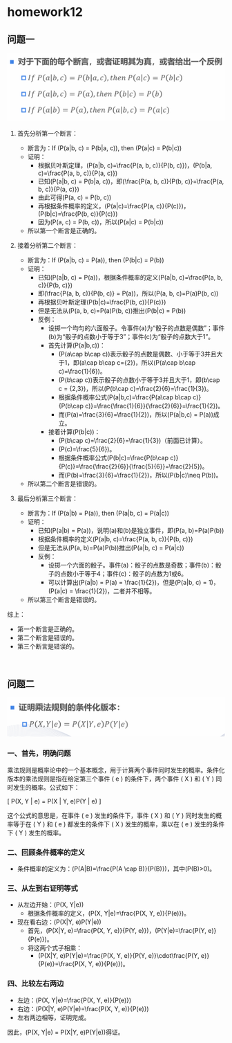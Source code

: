 # homework12

## 问题一
![alt text](image.png)

1. 首先分析第一个断言：
   - 断言为：If \(P(a|b, c) = P(b|a, c)\), then \(P(a|c) = P(b|c)\)
   - 证明：
     - 根据贝叶斯定理，\(P(a|b, c)=\frac{P(a, b, c)}{P(b, c)}\)，\(P(b|a, c)=\frac{P(a, b, c)}{P(a, c)}\)
     - 已知\(P(a|b, c) = P(b|a, c)\)，即\(\frac{P(a, b, c)}{P(b, c)}=\frac{P(a, b, c)}{P(a, c)}\)
     - 由此可得\(P(a, c) = P(b, c)\)
     - 再根据条件概率的定义，\(P(a|c)=\frac{P(a, c)}{P(c)}\)，\(P(b|c)=\frac{P(b, c)}{P(c)}\)
     - 因为\(P(a, c) = P(b, c)\)，所以\(P(a|c) = P(b|c)\)
   - 所以第一个断言是正确的。

2. 接着分析第二个断言：
   - 断言为：If \(P(a|b, c) = P(a)\), then \(P(b|c) = P(b)\)
   - 证明：
     - 已知\(P(a|b, c) = P(a)\)，根据条件概率的定义\(P(a|b, c)=\frac{P(a, b, c)}{P(b, c)}\)
     - 即\(\frac{P(a, b, c)}{P(b, c)} = P(a)\)，所以\(P(a, b, c)=P(a)P(b, c)\)
     - 再根据贝叶斯定理\(P(b|c)=\frac{P(b, c)}{P(c)}\)
     - 但是无法从\(P(a, b, c)=P(a)P(b, c)\)推出\(P(b|c) = P(b)\)
     - 反例：
       - 设掷一个均匀的六面骰子。令事件\(a\)为“骰子的点数是偶数”；事件\(b\)为“骰子的点数小于等于3”；事件\(c\)为“骰子的点数大于1”。
       - 首先计算\(P(a|b,c)\)：
         - \(P(a\cap b\cap c)\)表示骰子的点数是偶数、小于等于3并且大于1，即\(a\cap b\cap c=\{2\}\)，所以\(P(a\cap b\cap c)=\frac{1}{6}\)。
         - \(P(b\cap c)\)表示骰子的点数小于等于3并且大于1，即\(b\cap c = \{2,3\}\)，所以\(P(b\cap c)=\frac{2}{6}=\frac{1}{3}\)。
         - 根据条件概率公式\(P(a|b,c)=\frac{P(a\cap b\cap c)}{P(b\cap c)}=\frac{\frac{1}{6}}{\frac{2}{6}}=\frac{1}{2}\)。
         - 而\(P(a)=\frac{3}{6}=\frac{1}{2}\)，所以\(P(a|b,c) = P(a)\)成立。
       - 接着计算\(P(b|c)\)：
         - \(P(b\cap c)=\frac{2}{6}=\frac{1}{3}\)（前面已计算）。
         - \(P(c)=\frac{5}{6}\)。
         - 根据条件概率公式\(P(b|c)=\frac{P(b\cap c)}{P(c)}=\frac{\frac{2}{6}}{\frac{5}{6}}=\frac{2}{5}\)。
         - 而\(P(b)=\frac{3}{6}=\frac{1}{2}\)，所以\(P(b|c)\neq P(b)\)。
   - 所以第二个断言是错误的。

3. 最后分析第三个断言：
   - 断言为：If \(P(a|b) = P(a)\), then \(P(a|b, c) = P(a|c)\)
   - 证明：
     - 已知\(P(a|b) = P(a)\)，说明\(a\)和\(b\)是独立事件，即\(P(a, b)=P(a)P(b)\)
     - 根据条件概率的定义\(P(a|b, c)=\frac{P(a, b, c)}{P(b, c)}\)
     - 但是无法从\(P(a, b)=P(a)P(b)\)推出\(P(a|b, c) = P(a|c)\)
     - 反例：
       - 设掷一个六面的骰子。事件\(a\)：骰子的点数是奇数；事件\(b\)：骰子的点数小于等于4；事件\(c\)：骰子的点数为1或6。
       - 可以计算出\(P(a|b) = P(a) = \frac{1}{2}\)，但是\(P(a|b, c) = 1\)，\(P(a|c) = \frac{1}{2}\)，二者并不相等。
   - 所以第三个断言是错误的。

综上：
- 第一个断言是正确的。
- 第二个断言是错误的。
- 第三个断言是错误的。
</br>

## 问题二
![alt text](image-1.png)

### 一、首先，明确问题
乘法规则是概率论中的一个基本概念，用于计算两个事件同时发生的概率。条件化版本的乘法规则是指在给定第三个事件 \( e \) 的条件下，两个事件 \( X \) 和 \( Y \) 同时发生的概率。公式如下：

\[ P(X, Y | e) = P(X | Y, e)P(Y | e) \]

这个公式的意思是，在事件 \( e \) 发生的条件下，事件 \( X \) 和 \( Y \) 同时发生的概率等于在 \( Y \) 和 \( e \) 都发生的条件下 \( X \) 发生的概率，乘以在 \( e \) 发生的条件下 \( Y \) 发生的概率。

### 二、回顾条件概率的定义
   - 条件概率的定义为：\(P(A|B)=\frac{P(A \cap B)}{P(B)}\)，其中\(P(B)>0\)。
    
### 三、从左到右证明等式
   - 从左边开始：\(P(X, Y|e)\)
     - 根据条件概率的定义，\(P(X, Y|e)=\frac{P(X, Y, e)}{P(e)}\)。
   - 现在看右边：\(P(X|Y, e)P(Y|e)\)
     - 首先，\(P(X|Y, e)=\frac{P(X, Y, e)}{P(Y, e)}\)，\(P(Y|e)=\frac{P(Y, e)}{P(e)}\)。
     - 将这两个式子相乘：
       - \(P(X|Y, e)P(Y|e)=\frac{P(X, Y, e)}{P(Y, e)}\cdot\frac{P(Y, e)}{P(e)}=\frac{P(X, Y, e)}{P(e)}\)。

### 四、比较左右两边
   - 左边：\(P(X, Y|e)=\frac{P(X, Y, e)}{P(e)}\)
   - 右边：\(P(X|Y, e)P(Y|e)=\frac{P(X, Y, e)}{P(e)}\)
   - 左右两边相等，证明完成。

因此，\(P(X, Y|e) = P(X|Y, e)P(Y|e)\)得证。




